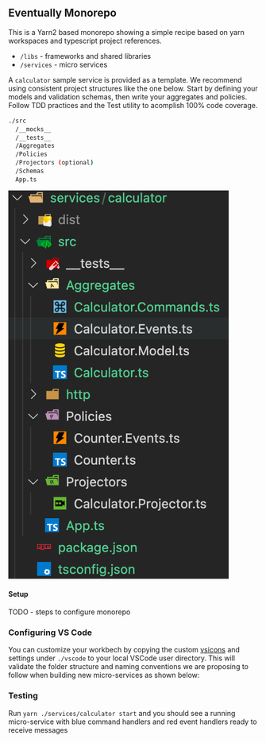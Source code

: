 ## Eventually Monorepo

This is a Yarn2 based monorepo showing a simple recipe based on yarn workspaces and typescript project references.

- `/libs` - frameworks and shared libraries
- `/services` - micro services

A `calculator` sample service is provided as a template. We recommend using consistent project structures like the one below. Start by defining your models and validation schemas, then write your aggregates and policies. Follow TDD practices and the Test utility to acomplish 100% code coverage.

```bash
./src
  /__mocks__
  /__tests__
  /Aggregates
  /Policies
  /Projectors (optional)
  /Schemas
  App.ts
```

![Microservice Structure](./assets/microservice.png)

#### Setup

TODO - steps to configure monorepo

### Configuring VS Code

You can customize your workbech by copying the custom [vsicons](https://marketplace.visualstudio.com/items?itemName=vscode-icons-team.vscode-icons) and settings under `./vscode` to your local VSCode user directory. This will validate the folder structure and naming conventions we are proposing to follow when building new micro-services as shown below:

### Testing

Run `yarn ./services/calculator start` and you should see a running micro-service with blue command handlers and red event handlers ready to receive messages
